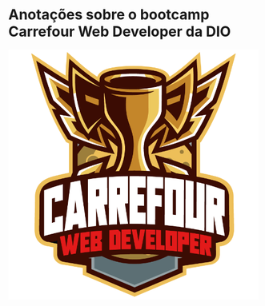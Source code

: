 # Anotações sobre o bootcamp Carrefour Web Developer da DIO

<img align="center" alt="Logo bootcamp Carrefour Web Developer da DIO" height="500" src="imgs/CWD.png">
